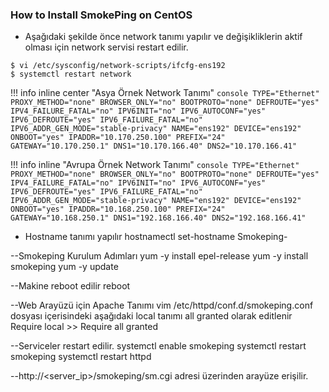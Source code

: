 ### How to Install SmokePing on CentOS

- Aşağıdaki şekilde önce network tanımı yapılır ve değişikliklerin aktif olması için network servisi restart edilir.

<div class="termy">

```console
$ vi /etc/sysconfig/network-scripts/ifcfg-ens192
$ systemctl restart network
```
</div>

!!! info inline center "Asya Örnek Network Tanımı"
	```console
	TYPE="Ethernet"
	PROXY_METHOD="none"
	BROWSER_ONLY="no"
	BOOTPROTO="none"
	DEFROUTE="yes"
	IPV4_FAILURE_FATAL="no"
	IPV6INIT="no"
	IPV6_AUTOCONF="yes"
	IPV6_DEFROUTE="yes"
	IPV6_FAILURE_FATAL="no"
	IPV6_ADDR_GEN_MODE="stable-privacy"
	NAME="ens192"
	DEVICE="ens192"
	ONBOOT="yes"
	IPADDR="10.170.250.100"
	PREFIX="24"
	GATEWAY="10.170.250.1"
	DNS1="10.170.166.40"
	DNS2="10.170.166.41"
	```

!!! info inline "Avrupa Örnek Network Tanımı"
	```console
	TYPE="Ethernet"
	PROXY_METHOD="none"
	BROWSER_ONLY="no"
	BOOTPROTO="none"
	DEFROUTE="yes"
	IPV4_FAILURE_FATAL="no"
	IPV6INIT="no"
	IPV6_AUTOCONF="yes"
	IPV6_DEFROUTE="yes"
	IPV6_FAILURE_FATAL="no"
	IPV6_ADDR_GEN_MODE="stable-privacy"
	NAME="ens192"
	DEVICE="ens192"
	ONBOOT="yes"
	IPADDR="10.168.250.100"
	PREFIX="24"
	GATEWAY="10.168.250.1"
	DNS1="192.168.166.40"
	DNS2="192.168.166.41"
	```

- Hostname tanımı yapılır
hostnamectl set-hostname Smokeping-



--Smokeping Kurulum Adımları
yum -y install epel-release
yum -y install smokeping
yum -y update

--Makine reboot edilir
reboot


--Web Arayüzü için Apache Tanımı
vim /etc/httpd/conf.d/smokeping.conf dosyası içerisindeki aşağıdaki local tanımı all granted olarak editlenir
Require local >> Require all granted



--Serviceler restart edilir.
systemctl enable smokeping
systemctl restart smokeping
systemctl restart httpd


--http://<server_ip>/smokeping/sm.cgi adresi üzerinden arayüze erişilir.
